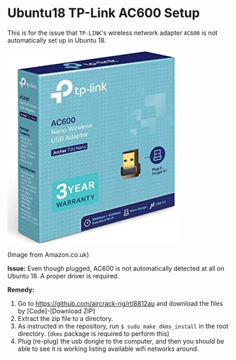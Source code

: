 # Ubuntu18 TP-Link AC600 Setup

This is for the issue that `TP-LINK`'s wireless network adapter `AC600` is not automatically set up in Ubuntu 18.

![tp-link-ac600](ac600_img.jpg)

(Image from Amazon.co.uk)

**Issue:** 
Even though plugged, AC600 is not automatically detected at all on Ubuntu 18. A proper driver is required.

**Remedy:**
1. Go to https://github.com/aircrack-ng/rtl8812au and download the files by [Code]-[Download ZIP]
2. Extract the zip file to a directory.
3. As instructed in the repository, run `$ sudo make dkms_install` in the root directory. (`dkms` package is required to perform this)
4. Plug (re-plug) the usb dongle to the computer, and then you should be able to see it is working listing available wifi networks around. 
